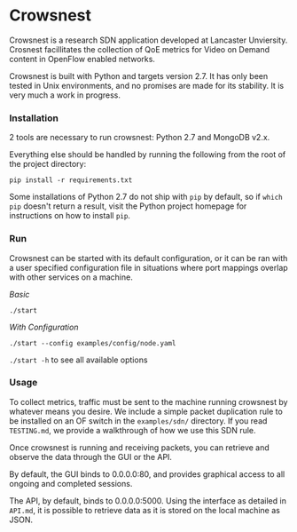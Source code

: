 # Crowsnest

Crowsnest is a research SDN application developed at Lancaster Unviersity.
Crosnest facillitates the collection of QoE metrics for Video on
Demand content in OpenFlow enabled networks.

Crowsnest is built with Python and targets version 2.7. It has only been tested
in Unix environments, and no promises are made for its stability. It is very
much a work in progress.


### Installation

2 tools are necessary to run crowsnest: Python 2.7 and MongoDB v2.x.

Everything else should be handled by running the following from the root of the
project directory:

`pip install -r requirements.txt`

Some installations of Python 2.7 do not ship with `pip` by default, so if
`which pip` doesn't return a result, visit the Python project homepage for
instructions on how to install `pip`.

### Run

Crowsnest can be started with its default configuration, or it can be ran with a
user specified configuration file in situations where port mappings overlap
with other services on a machine. 

*Basic*

`./start`

*With Configuration*

`./start --config examples/config/node.yaml`

`./start -h` to see all available options


### Usage

To collect metrics, traffic must be sent to the machine running crowsnest by
whatever means you desire. We include a simple packet duplication rule to be
installed on an OF switch in the `examples/sdn/` directory. If you read
`TESTING.md`, we provide a walkthrough of how we use this SDN rule.

Once crowsnest is running and receiving packets, you can retrieve and observe
the data through the GUI or the API.

By default, the GUI binds to 0.0.0.0:80, and provides graphical access to all
ongoing and completed sessions.

The API, by default, binds to 0.0.0.0:5000. Using the interface as detailed in
`API.md`, it is possible to retrieve data as it is stored on the local machine
as JSON.